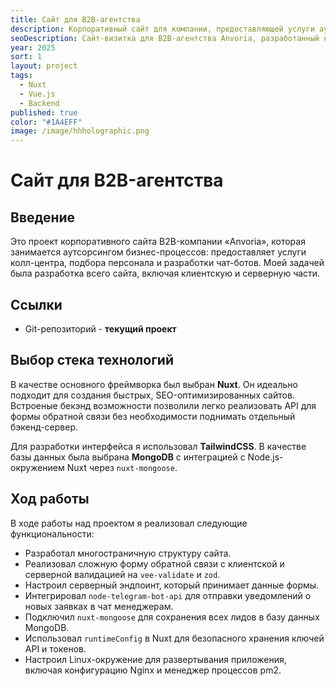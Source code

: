 ```yaml
---
title: Сайт для B2B-агентства
description: Корпоративный сайт для компании, предоставляющей услуги аутсорсинга бизнес-процессов.
seoDescription: Сайт-визитка для B2B-агентства Anvoria, разработанный на Nuxt.js. Проект включает в себя страницы услуг, тарифы, форму обратной связи с интеграцией Telegram и сохранением лидов в MongoDB.
year: 2025
sort: 1
layout: project
tags:
  - Nuxt
  - Vue.js
  - Backend
published: true
color: "#1A4EFF"
image: /image/hhholographic.png
---
```


# Сайт для B2B-агентства

## Введение

Это проект корпоративного сайта B2B-компании «Anvoria», которая занимается аутсорсингом бизнес-процессов: предоставляет услуги колл-центра, подбора персонала и разработки чат-ботов. Моей задачей была разработка всего сайта, включая клиентскую и серверную части.

## Ссылки

- Git-репозиторий - **текущий проект**

## Выбор стека технологий

В качестве основного фреймворка был выбран **Nuxt**. Он идеально подходит для создания быстрых, SEO-оптимизированных сайтов. Встроеные бекэнд возможности позволили легко реализовать API для формы обратной связи без необходимости поднимать отдельный бэкенд-сервер.

Для разработки интерфейса я использовал **TailwindCSS**. В качестве базы данных была выбрана **MongoDB** с интеграцией с Node.js-окружением Nuxt через `nuxt-mongoose`.

## Ход работы

В ходе работы над проектом я реализовал следующие функциональности:

- Разработал многостраничную структуру сайта.
- Реализовал сложную форму обратной связи с клиентской и серверной валидацией на `vee-validate` и `zod`.
- Настроил серверный эндпоинт, который принимает данные формы.
- Интегрировал `node-telegram-bot-api` для отправки уведомлений о новых заявках в чат менеджерам.
- Подключил `nuxt-mongoose` для сохранения всех лидов в базу данных MongoDB.
- Использовал `runtimeConfig` в Nuxt для безопасного хранения ключей API и токенов.
- Настроил Linux-окружение для развертывания приложения, включая конфигурацию Nginx и менеджер процессов pm2.

<!-- ## Скриншоты

::gallery
---
alts:
  - Главная страница
  - Страница услуг
  - Тарифы
  - Форма обратной связи
  - Мобильная версия
images:
  - /image/cases/anvoria/image-1.jpg
  - /image/cases/anvoria/image-2.jpg
  - /image/cases/anvoria/image-3.jpg
  - /image/cases/anvoria/image-4.jpg
  - /image/cases/anvoria/image-5.jpg
---
:: -->
